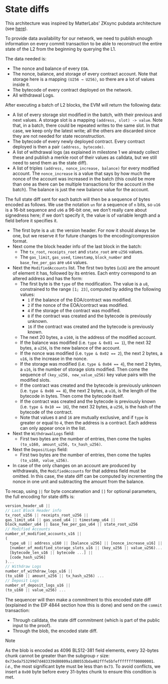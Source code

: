 # State diffs

This architecture was inspired by MatterLabs' ZKsync pubdata architecture (see [here](https://github.com/matter-labs/zksync-era/blob/main/docs/src/specs/data_availability/pubdata.md)).

To provide data availability for our network, we need to publish enough information on every commit transaction to be able to reconstruct the entire state of the L2 from the beginning by querying the L1.

The data needed is:

- The nonce and balance of every `EOA`.
- The nonce, balance, and storage of every contract account. Note that storage here is a mapping `(U256 → U256)`, so there are a lot of values inside it.
- The bytecode of every contract deployed on the network.
- All withdrawal Logs.

After executing a batch of L2 blocks, the EVM will return the following data:

- A list of every storage slot modified in the batch, with their previous and next values. A storage slot is a mapping `(address, slot) -> value`. Note that, in a batch, there could be repeated writes to the same slot. In that case, we keep only the latest write; all the others are discarded since they are not needed for state reconstruction.
- The bytecode of every newly deployed contract. Every contract deployed is then a pair `(address, bytecode)`.
- A list of withdrawal logs (as explained in milestone 1 we already collect these and publish a merkle root of their values as calldata, but we still need to send them as the state diff).
- A list of triples `(address, nonce_increase, balance)` for every modified account. The `nonce_increase` is a value that says by how much the nonce of the account was increased in the batch (this could be more than one as there can be multiple transactions for the account in the batch). The balance is just the new balance value for the account.

The full state diff sent for each batch will then be a sequence of bytes encoded as follows. We use the notation `un` for a sequence of `n` bits, so `u16` is a 16-bit sequence and `u96` a 96-bit one, we don’t really care about signedness here; if we don’t specify it, the value is of variable length and a field before it specifies it.

- The first byte is a `u8`: the version header. For now it should always be one, but we reserve it for future changes to the encoding/compression format.
- Next come the block header info of the last block in the batch:
  - The `tx_root`, `receipts_root` and `state_root` are `u256` values.
  - The `gas_limit`, `gas_used`, `timestamp`,  `block_number` and `base_fee_per_gas` are `u64` values.
- Next the `ModifiedAccounts` list. The first two bytes (`u16`) are the amount of element it has, followed by its entries. Each entry correspond to an altered address and has the form:
  - The first byte is the `type` of the modification. The value is a `u8`, constrained to the range `[1; 23]`, computed by adding the following values:
    - `1` if the balance of the EOA/contract was modified.
    - `2` if the nonce of the EOA/contract was modified.
    - `4` if the storage of the contract was modified.
    - `8` if the contract was created and the bytecode is previously unknown.
    - `16` if the contract was created and the bytecode is previously known.
  - The next 20 bytes, a `u160`, is the address of the modified account.
  - If the balance was modified (i.e. `type & 0x01 == 1`), the next 32 bytes, a `u256`, is the new balance of the account.
  - If the nonce was modified (i.e. `type & 0x02 == 2`), the next 2 bytes, a `u16`, is the increase in the nonce.
  - If the storage was modified (i.e. `type & 0x04 == 4`), the next 2 bytes, a `u16`, is the number of storage slots modified. Then come the sequence of `(key_u256, new_value_u256)` key value pairs with the modified slots.
  - If the contract was created and the bytecode is previously unknown (i.e. `type & 0x08 == 8`), the next 2 bytes, a `u16`, is the length of the bytecode in bytes. Then come the bytecode itself.
  - If the contract was created and the bytecode is previously known (i.e. `type & 0x10 == 16`), the next 32 bytes, a `u256`, is the hash of the bytecode of the contract.
  - Note that values `8` and `16` are mutually exclusive, and if `type` is greater or equal to `4`, then the address is a contract. Each address can only appear once in the list.
- Next the `WithdrawalLogs` field:
    - First two bytes are the number of entries, then come the tuples `(to_u160, amount_u256, tx_hash_u256)`.
- Next the `DepositLogs` field:
    - First two bytes are the number of entries, then come the tuples `(to_u160, value_u256)`.
- In case of the only changes on an account are produced by withdrawals, the `ModifiedAccounts` for that address field must be omitted. In this case, the state diff can be computed by incrementing the nonce in one unit and subtracting the amount from the balance.

To recap, using `||` for byte concatenation and `[]` for optional parameters, the full encoding for state diffs is:

```jsx
version_header_u8 ||
// Last Block Header info
tx_root_u256 || receipts_root_u256 ||
gas_limit_u64 || gas_used_u64 || timestamp_u64 ||
block_number_u64 || base_fee_per_gas_u64 || state_root_u256
// Modified Accounts
number_of_modified_accounts_u16 ||
(
  type_u8 || address_u160 || [balance_u256] || [nonce_increase_u16] ||
  [number_of_modified_storage_slots_u16 || (key_u256 || value_u256)... ] ||
  [bytecode_len_u16 || bytecode ...] ||
  [code_hash_u256]
)...
// Withdraw Logs
number_of_withdraw_logs_u16 ||
(to_u160 || amount_u256 || tx_hash_u256) ...
// Deposit Logs
number_of_deposit_logs_u16 ||
(to_u160 || value_u256) ...
```

The sequencer will then make a commitment to this encoded state diff (explained in the EIP 4844 section how this is done) and send on the `commit` transaction:

- Through calldata, the state diff commitment (which is part of the public input to the proof).
- Through the blob, the encoded state diff.

> [!NOTE]
> As the blob is encoded as 4096 BLS12-381 field elements, every 32-bytes chunk cannot be greater than the subgroup `r` size: `0x73eda753299d7d483339d80809a1d80553bda402fffe5bfeffffffff00000001`. _i.e._, the most significant byte must be less than `0x73`. To avoid conflicts, we insert a `0x00` byte before every 31-bytes chunk to ensure this condition is met.
